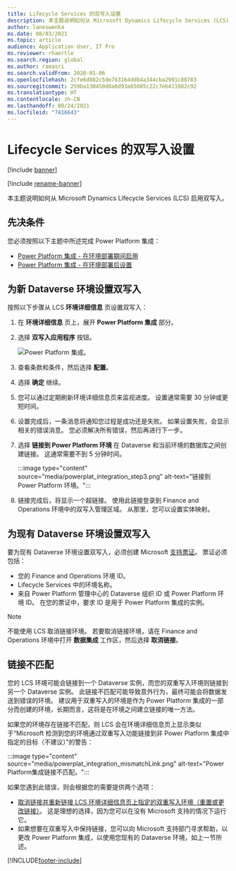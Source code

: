 ```yaml
---
title: Lifecycle Services 的双写入设置
description: 本主题说明如何从 Microsoft Dynamics Lifecycle Services (LCS) 设置双写入连接。
author: laneswenka
ms.date: 08/03/2021
ms.topic: article
audience: Application User, IT Pro
ms.reviewer: rhaertle
ms.search.region: global
ms.author: ramasri
ms.search.validFrom: 2020-01-06
ms.openlocfilehash: 2cfe6d882c5de763164ddb4a344cba2991c88783
ms.sourcegitcommit: 259ba130450d8a6d93a65685c22c7eb411982c92
ms.translationtype: HT
ms.contentlocale: zh-CN
ms.lasthandoff: 08/24/2021
ms.locfileid: "7416643"
---
```

# <a name="dual-write-setup-from-lifecycle-services"></a>Lifecycle Services 的双写入设置

[!include [banner](../../includes/banner.md)]

[!include [rename-banner](~/includes/cc-data-platform-banner.md)]

本主题说明如何从 Microsoft Dynamics Lifecycle Services (LCS) 启用双写入。

## <a name="prerequisites"></a>先决条件

您必须按照以下主题中所述完成 Power Platform 集成：

+ [Power Platform 集成 - 在环境部署期间启用](../../power-platform/overview.md#enable-during-environment-deployment)
+ [Power Platform 集成 - 在环境部署后设置](../../power-platform/overview.md#set-up-after-environment-deployment)

## <a name="set-up-dual-write-for-new-dataverse-environments"></a>为新 Dataverse 环境设置双写入

按照以下步骤从 LCS **环境详细信息** 页设置双写入：

1. 在 **环境详细信息** 页上，展开 **Power Platform 集成** 部分。

2. 选择 **双写入应用程序** 按钮。

    ![Power Platform 集成。](media/powerplat_integration_step2.png)

3. 查看条款和条件，然后选择 **配置**。

4. 选择 **确定** 继续。

5. 您可以通过定期刷新环境详细信息页来监视进度。 设置通常需要 30 分钟或更短时间。  

6. 设置完成后，一条消息将通知您过程是成功还是失败。 如果设置失败，会显示相关的错误消息。 您必须解决所有错误，然后再进行下一步。

7. 选择 **链接到 Power Platform 环境** 在 Dataverse 和当前环境的数据库之间创建链接。 这通常需要不到 5 分钟时间。

    :::image type="content" source="media/powerplat_integration_step3.png" alt-text="链接到 Power Platform 环境。":::

8. 链接完成后，将显示一个超链接。 使用此链接登录到 Finance and Operations 环境中的双写入管理区域。 从那里，您可以设置实体映射。

## <a name="set-up-dual-write-for-an-existing-dataverse-environment"></a>为现有 Dataverse 环境设置双写入

要为现有 Dataverse 环境设置双写入，必须创建 Microsoft [支持票证](../../lifecycle-services/lcs-support.md)。 票证必须包括：

+ 您的 Finance and Operations 环境 ID。
+ Lifecycle Services 中的环境名称。
+ 来自 Power Platform 管理中心的 Dataverse 组织 ID 或 Power Platform 环境 ID。 在您的票证中，要求 ID 是用于 Power Platform 集成的实例。

> [!NOTE]
> 不能使用 LCS 取消链接环境。 若要取消链接环境，请在 Finance and Operations 环境中打开 **数据集成** 工作区，然后选择 **取消链接**。

## <a name="linking-mismatch"></a>链接不匹配

您的 LCS 环境可能会链接到一个 Dataverse 实例，而您的双重写入环境则链接到另一个 Dataverse 实例。 此链接不匹配可能导致意外行为，最终可能会将数据发送到错误的环境。 建议用于双重写入的环境是作为 Power Platform 集成的一部分而创建的环境，长期而言，这将是在环境之间建立链接的唯一方法。

如果您的环境存在链接不匹配，则 LCS 会在环境详细信息页上显示类似于“Microsoft 检测到您的环境通过双重写入功能链接到非 Power Platform 集成中指定的目标（不建议）”的警告：

:::image type="content" source="media/powerplat_integration_mismatchLink.png" alt-text="Power Platform集成链接不匹配。":::

如果您遇到此错误，则会根据您的需要提供两个选项：

+ [取消链接并重新链接 LCS 环境详细信息页上指定的双重写入环境（重置或更改链接）](relink-environments.md#scenario-reset-or-change-linking)。 这是理想的选择，因为您可以在没有 Microsoft 支持的情况下运行它。  
+ 如果想要在双重写入中保持链接，您可以向 Microsoft 支持部门寻求帮助，以更改 Power Platform 集成，以使用您现有的 Dataverse 环境，如上一节所述。  

[!INCLUDE[footer-include](../../../../includes/footer-banner.md)]
